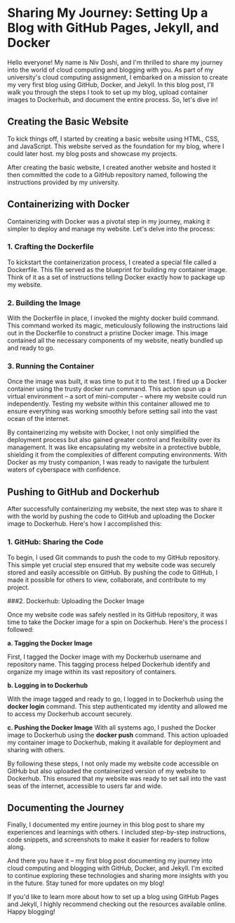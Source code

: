 # Sharing My Journey: Setting Up a Blog with GitHub Pages, Jekyll, and Docker

Hello everyone! My name is Niv Doshi, and I'm thrilled to share my journey into the world of cloud computing and blogging with you. As part of my university's cloud computing assignment, I embarked on a mission to create my very first blog using GitHub, Docker, and Jekyll. In this blog post, I'll walk you through the steps I took to set up my blog, upload container images to Dockerhub, and document the entire process. So, let's dive in!


## Creating the Basic Website

To kick things off, I started by creating a basic website using HTML, CSS, and JavaScript. This website served as the foundation for my blog, where I could later host.
my blog posts and showcase my projects.

After creating the basic website, I created another website and hosted it then committed the code to a GitHub repository named, following the instructions provided by my university.


## Containerizing with Docker

Containerizing with Docker was a pivotal step in my journey, making it simpler to deploy and manage my website. Let's delve into the process:

### 1. Crafting the Dockerfile

To kickstart the containerization process, I created a special file called a Dockerfile. This file served as the blueprint for building my container image. Think of it as a set of instructions telling Docker exactly how to package up my website.

### 2. Building the Image

With the Dockerfile in place, I invoked the mighty docker build command. This command worked its magic, meticulously following the instructions laid out in the Dockerfile to construct a pristine Docker image. This image contained all the necessary components of my website, neatly bundled up and ready to go.

### 3. Running the Container

Once the image was built, it was time to put it to the test. I fired up a Docker container using the trusty docker run command. This action spun up a virtual environment – a sort of mini-computer – where my website could run independently. Testing my website within this container allowed me to ensure everything was working smoothly before setting sail into the vast ocean of the internet.

By containerizing my website with Docker, I not only simplified the deployment process but also gained greater control and flexibility over its management. It was like encapsulating my website in a protective bubble, shielding it from the complexities of different computing environments. With Docker as my trusty companion, I was ready to navigate the turbulent waters of cyberspace with confidence.


## Pushing to GitHub and Dockerhub

After successfully containerizing my website, the next step was to share it with the world by pushing the code to GitHub and uploading the Docker image to Dockerhub. Here's how I accomplished this:

### 1. GitHub: Sharing the Code

To begin, I used Git commands to push the code to my GitHub repository. This simple yet crucial step ensured that my website code was securely stored and easily accessible on GitHub. By pushing the code to GitHub, I made it possible for others to view, collaborate, and contribute to my project.

###2. Dockerhub: Uploading the Docker Image

Once my website code was safely nestled in its GitHub repository, it was time to take the Docker image for a spin on Dockerhub. Here's the process I followed:

**a. Tagging the Docker Image**

First, I tagged the Docker image with my Dockerhub username and repository name. This tagging process helped Dockerhub identify and organize my image within its vast repository of containers.

**b. Logging in to Dockerhub**

With the image tagged and ready to go, I logged in to Dockerhub using the **docker login** command. This step authenticated my identity and allowed me to access my Dockerhub account securely.

**c. Pushing the Docker Image**
With all systems ago, I pushed the Docker image to Dockerhub using the **docker push** command. This action uploaded my container image to Dockerhub, making it available for deployment and sharing with others.

By following these steps, I not only made my website code accessible on GitHub but also uploaded the containerized version of my website to Dockerhub. This ensured that my website was ready to set sail into the vast seas of the internet, accessible to users far and wide.

## Documenting the Journey

Finally, I documented my entire journey in this blog post to share my experiences and learnings with others. I included step-by-step instructions, code snippets, and screenshots to make it easier for readers to follow along.

And there you have it – my first blog post documenting my journey into cloud computing and blogging with GitHub, Docker, and Jekyll. I'm excited to continue exploring these technologies and sharing more insights with you in the future. Stay tuned for more updates on my blog!

If you'd like to learn more about how to set up a blog using GitHub Pages and Jekyll, I highly recommend checking out the resources available online. Happy blogging!
